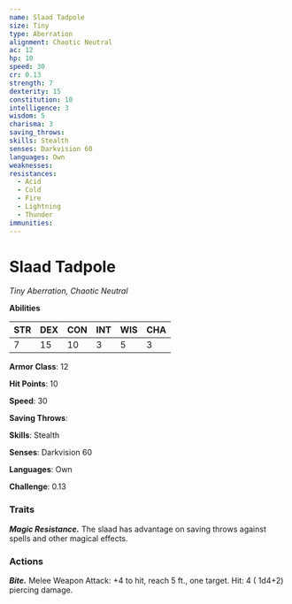 ```yaml
---
name: Slaad Tadpole
size: Tiny
type: Aberration
alignment: Chaotic Neutral
ac: 12
hp: 10
speed: 30
cr: 0.13
strength: 7
dexterity: 15
constitution: 10
intelligence: 3
wisdom: 5
charisma: 3
saving_throws: 
skills: Stealth
senses: Darkvision 60
languages: Own
weaknesses:
resistances:
  - Acid
  - Cold
  - Fire
  - Lightning
  - Thunder
immunities:
---
```


# Slaad Tadpole

*Tiny Aberration, Chaotic Neutral*

**Abilities**

| STR | DEX | CON | INT | WIS | CHA |
| --- | --- | --- | --- | --- | --- |
| 7 | 15 | 10 | 3 | 5 | 3 |

**Armor Class**: 12

**Hit Points**: 10

**Speed**: 30

**Saving Throws**: 

**Skills**: Stealth

**Senses**: Darkvision 60

**Languages**: Own

**Challenge**: 0.13


### Traits
***Magic Resistance.*** The slaad has advantage on saving throws against spells and other magical effects.


### Actions
***Bite.*** Melee Weapon Attack:  +4 to hit, reach 5 ft., one target. Hit: 4 ( 1d4+2) piercing damage.

